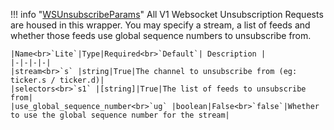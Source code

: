 !!! info "[WSUnsubscribeParams](/../../schemas/ws_unsubscribe_params)"
    All V1 Websocket Unsubscription Requests are housed in this wrapper. You may specify a stream, a list of feeds and whether those feeds use global sequence numbers to unsubscribe from.<br>

    |Name<br>`Lite`|Type|Required<br>`Default`| Description |
    |-|-|-|-|
    |stream<br>`s` |string|True|The channel to unsubscribe from (eg: ticker.s / ticker.d)|
    |selectors<br>`s1` |[string]|True|The list of feeds to unsubscribe from|
    |use_global_sequence_number<br>`ug` |boolean|False<br>`false`|Whether to use the global sequence number for the stream|
